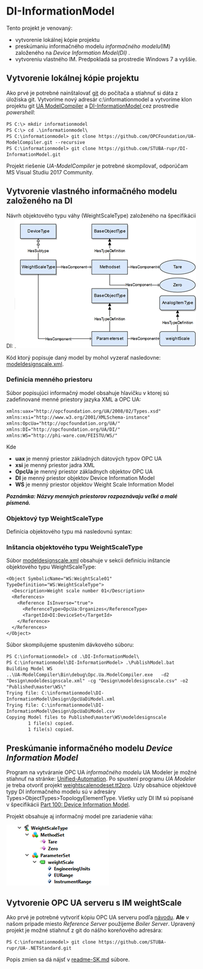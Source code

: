 # DI-InformationModel
Tento projekt je venovaný:
- vytvorenie lokálnej kópie projektu 
- preskúmaniu informačného modelu  _informačného modelu_(IM) založeného na _Device Information Model(DI)_ .
- vytvoreniu vlastného IM.
Predpokladá sa prostredie Windows 7 a vyššie.

## Vytvorenie lokálnej kópie projektu 
Ako prvé je potrebné nainštalovať [git](https://www.develves.net/blogs/asd/articles/using-git-with-powershell-on-windows-10/) do počítača a stiahnuť si dáta z úložiska git. 
Vytvoríme nový adresár c:\informationmodel a vytvoríme klon projektu git [UA ModelCompiler](https://github.com/OPCFoundation/UA-ModelCompiler.git) a [DI-InformationModel
](https://github.com/STUBA-rupr/DI-InformationModel.git) cez prostredie _powershell_:
```
PS C:\> mkdir informationmodel
PS C:\> cd .\informationmodel\
PS C:\informationmodel> git clone https://github.com/OPCFoundation/UA-ModelCompiler.git --recursive
PS C:\informationmodel> git clone https://github.com/STUBA-rupr/DI-InformationModel.git
```
Projekt riešenie _UA-ModelCompiler_ je potrebné skompilovať, odporúčam MS Visual Studiu 2017 Community.

## Vytvorenie vlastného informačného modelu založeného na DI
Návrh objektového typu váhy (WeightScaleType) založeného na špecifikácii DI: 
![Screenshot](weightScaleIM.png)

Kód ktorý popisuje daný model by mohol vyzerať nasledovne: [modeldesignscale.xml](Published/master/WS/modeldesignscale.xml).

### Definícia menného priestoru
Súbor popisujúci informačný model obsahuje hlavičku v ktorej sú zadefinované menné priestory jazyka XML a OPC UA:
```
xmlns:uax="http://opcfoundation.org/UA/2008/02/Types.xsd"
xmlns:xsi="http://www.w3.org/2001/XMLSchema-instance"
xmlns:OpcUa="http://opcfoundation.org/UA/"
xmlns:DI="http://opcfoundation.org/UA/DI/"
xmlns:WS="http://phi-ware.com/FEISTU/WS/"
```
Kde
- **uax** je menný priestor základných dátových typov OPC UA
- **xsi** je menný priestor jadra XML
- **OpcUa** je menný priestor základnych objektov OPC UA
- **DI** je menný priestor objektov Device Information Model
- **WS** je menný priestor objektov Weight Scale Information Model

**_Poznámka: Názvy menných priestorov rozpoznávaju veľké a malé písmená._**




### Objektový typ WeightScaleType
Definícia objektového typu má nasledovnú syntax:
<ObjectType SymbolicName="WS:WeightScaleType" BaseType="DI:DeviceType" IsAbstract="false" SupportsEvents="true">

### Inštancia objektového typu WeightScaleType
Súbor [modeldesignscale.xml](Published/master/WS/modeldesignscale.xml) obsahuje v sekcii <!-- Object instances --> definíciu inštancie objektového typu WeightScaleType:
```
<Object SymbolicName="WS:WeightScale01" TypeDefinition="WS:WeightScaleType">
  <Description>Weight scale number 01</Description>
  <References>
    <Reference IsInverse="true">
      <ReferenceType>OpcUa:Organizes</ReferenceType>
      <TargetId>DI:DeviceSet</TargetId>
    </Reference>
  </References>
</Object>
```

Súbor skompilujeme spustením dávkového súboru:
```
PS C:\informationmodel> cd .\DI-InformationModel\
PS C:\informationmodel\DI-InformationModel> .\PublishModel.bat
Building Model WS
..\UA-ModelCompiler\Bin\debug\Opc.Ua.ModelCompiler.exe   -d2 "Design\modeldesignscale.xml" -cg "Design\modeldesignscale.csv" -o2 "Published\master\WS\"
Trying file: C:\informationmodel\DI-InformationModel\Design\OpcUaDiModel.xml
Trying file: C:\informationmodel\DI-InformationModel\Design\OpcUaDiModel.csv
Copying Model files to Published\master\WS\modeldesignscale
        1 file(s) copied.
        1 file(s) copied.
```

## Preskúmanie informačného modelu _Device Information Model_
Program na vytváranie OPC UA _informačného modelu_ UA Modeler je možné stiahnuť na stránke: [Unified-Automation](https://www.unified-automation.com/products/development-tools/uamodeler.html).
Po spustení programu _UA Modeler_ je treba otvoriť projekt [weightscalenodeset.tt2pro](Published/master/WS/weightscalenodeset.tt2pro). Uzly obsahúce objektové typy DI informačného modelu sú v adresáry Types>ObjectTypes>TopologyElementType. Všetky uzly DI IM sú popísané v špecifikácii [Part 100: Device Information Model](https://opcfoundation.org/developer-tools/specifications-unified-architecture/part-100-device-information-model/). 

Projekt obsahuje aj informačný model pre zariadenie váha:

 ![Screenshot](UAModeler-weightScale.PNG)




## Vytvorenie OPC UA serveru s IM weightScale
Ako prvé je potrebné vytvoriť kópiu OPC UA serveru podľa [návodu](http://opcfoundation.github.io/UA-.NETStandard/help/server_development.htm). **Ale** v našom prípade miesto _Reference Server_ použijeme _Boiler Server_. Upravený projekt je možné stiahnuť z git do nášho koreňového adresára:
```
PS C:\informationmodel> git clone https://github.com/STUBA-rupr/UA-.NETStandard.git
```
Popis zmien sa dá nájsť v [readme-SK.md](https://github.com/STUBA-rupr/UA-.NETStandard/blob/master/SampleApplications/Workshop/Boiler/WeightScaleServer/readme-SK.md#weightscaleserver) súbore. 



